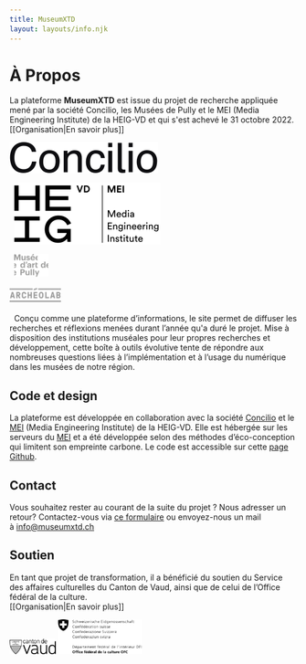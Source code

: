 ```yaml
---
title: MuseumXTD
layout: layouts/info.njk
---
```

# À Propos
La plateforme **MuseumXTD** est issue du projet de recherche appliquée mené par la société Concilio, les Musées de Pully et le MEI (Media Engineering Institute) de la HEIG-VD et qui s'est achevé le 31 octobre 2022. 
[[Organisation|En savoir plus]]

<picture>
<source media="(min-width: 600px)" srcset="/images/Logo-Concilio.svg" />
<a href="https://www.concilioltd.com/" title="concilioltd.com">
<img alt="Logo Concilio" src="/images/Logo-Concilio.svg"></a>
</picture>


&nbsp;
<picture>
<source media="(min-width: 600px)" srcset="/images/Logo_HEIG-VD_MEI.svg" />
<a href="https://heig-vd.ch/rad/instituts/mei/" title="MEI HEIG-VD"><img alt="Logo MEI" src="/images/Logo_HEIG-VD_MEI.svg"></a>
</picture>


&nbsp; 
<picture>
<source media="(min-width: 600px)" srcset="/images/Logo-Musee_d-art_de_Pully.svg" />
<a href="https://www.museedartdepully.ch/fr/accueil/" title="Musée d'Art de Pully"><img alt="Logo Musée d'Art de Pully" src="/images/Logo-Musee_d-art_de_Pully.svg" width="60" height="40"></a>
</picture>

<picture>
<source media="(min-width: 600px)" srcset="/images/Logo-Archeolab.png" />
<a href="https://www.archeolab.ch/fr/accueil/" title="ArcheoLab"><img alt="Logo ArcheoLab" src="/images/Logo-Archeolab.png" width="90" height="30"></a>
</picture>


&nbsp; 
Conçu comme une plateforme d’informations, le site permet de diffuser les recherches et réflexions menées durant l’année qu'a duré le projet. Mise à disposition des institutions muséales pour leur propres recherches et développement, cette boîte à outils évolutive tente de répondre aux nombreuses questions liées à l’implémentation et à l’usage du numérique dans les musées de notre région. 


## Code et design
La plateforme est développée en collaboration avec la société [Concilio](https://www.concilioltd.com/) et le [MEI](https://heig-vd.ch/rad/instituts/mei) (Media Engineering Institute) de la HEIG-VD. Elle est hébergée sur les serveurs du [MEI](https://heig-vd.ch/rad/instituts/mei) et a été développée selon des méthodes d’éco-conception qui limitent son empreinte carbone. Le code est accessible sur cette [page Github](https://github.com/MediaComem/museumXTD).

    
## Contact
Vous souhaitez rester au courant de la suite du projet ? Nous adresser un retour? Contactez-vous via [ce formulaire](https://6e13e580.sibforms.com/serve/MUIEAEIKAbyrbuyyFoX325xECn_-FivBZ_w7x0x0JbYpdhGzsuc2HGj9na99Qi-uw8VP3LlaySseIFMmGn06hw9TT_scBOc_O9XxUG_bng5Kt2mWawqE07YTXo8aAWewF9lTFwpUqYJAFrhW_PCqbP3aOA2pSb81YneZA4uk68Mjq-w3NvJMhpDPu8-qX5rs0llVsZvxVChtyOsg) ou envoyez-nous un mail à [info@museumxtd.ch](mailto:info@museumxtd.ch?subject=Contact "Envoyer un mail à info@museumxtd.ch")

## Soutien
En tant que projet de transformation, il a bénéficié du soutien du Service des affaires culturelles du Canton de Vaud, ainsi que de celui de l’Office fédéral de la culture.   
[[Organisation|En savoir plus]]


<picture>
<source media="(min-width: 600px)" srcset="/images/Logo-Canton_de_Vaud.svg" />
<a href="https://www.vd.ch/" title="Canton de Vaud"><img alt="Logo Canton de Vaud" src="/images/Logo-Canton_de_Vaud.svg" width="81" height="27"></a>
</picture>

<picture>
<source media="(min-width: 600px)" srcset="/images/EDI_BAK_FR_RGB_POS_HOCH.png" />
<a href="https://www.bak.admin.ch/bak/fr/home.html" title="Office Fédéral de la Culture"><img alt="Logo Office Fédéral de la Culture" src="/images/EDI_BAK_FR_RGB_POS_HOCH.png" width="147" height="61"></a>
</picture>


